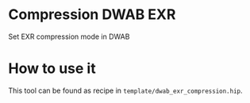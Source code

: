 # Compression DWAB EXR
Set EXR compression mode in DWAB

# How to use it
This tool can be found as recipe in `template/dwab_exr_compression.hip`.
